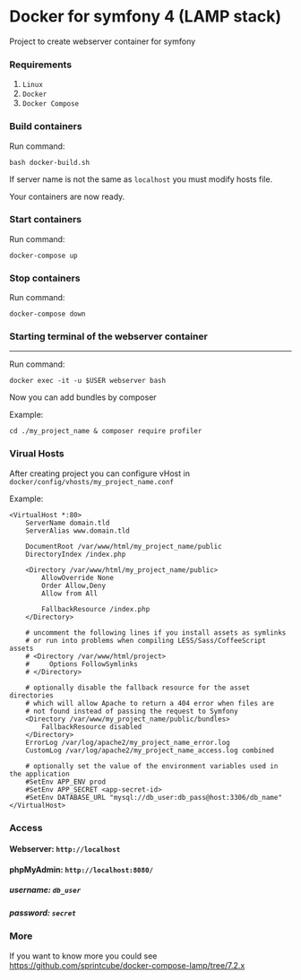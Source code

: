 # Docker for symfony 4 (LAMP stack)
Project to create webserver container for symfony

### Requirements
1. `Linux`
2. `Docker` 
3. `Docker Compose`

### Build containers
Run command: 
```
bash docker-build.sh
```

If server name is not the same as `localhost` you must modify hosts file.

Your containers are now ready.
### Start containers
Run command:
```
docker-compose up
``` 
### Stop containers
Run command:
```
docker-compose down
```

### Starting terminal of the webserver container
---------------------
Run command:
```
docker exec -it -u $USER webserver bash
```
Now you can add bundles by composer

Example:
```
cd ./my_project_name & composer require profiler
```
### Virual Hosts

After creating project you can configure vHost in `docker/config/vhosts/my_project_name.conf`

Example:
```
<VirtualHost *:80>
    ServerName domain.tld
    ServerAlias www.domain.tld

    DocumentRoot /var/www/html/my_project_name/public
    DirectoryIndex /index.php

    <Directory /var/www/html/my_project_name/public>
        AllowOverride None
        Order Allow,Deny
        Allow from All

        FallbackResource /index.php
    </Directory>

    # uncomment the following lines if you install assets as symlinks
    # or run into problems when compiling LESS/Sass/CoffeeScript assets
    # <Directory /var/www/html/project>
    #     Options FollowSymlinks
    # </Directory>

    # optionally disable the fallback resource for the asset directories
    # which will allow Apache to return a 404 error when files are
    # not found instead of passing the request to Symfony
    <Directory /var/www/my_project_name/public/bundles>
        FallbackResource disabled
    </Directory>
    ErrorLog /var/log/apache2/my_project_name_error.log
    CustomLog /var/log/apache2/my_project_name_access.log combined

    # optionally set the value of the environment variables used in the application
    #SetEnv APP_ENV prod
    #SetEnv APP_SECRET <app-secret-id>
    #SetEnv DATABASE_URL "mysql://db_user:db_pass@host:3306/db_name"
</VirtualHost>
```

### Access

#### Webserver: `http://localhost`

#### phpMyAdmin: `http://localhost:8080/`
##### username: `db_user`
##### password: `secret`


### More
If you want to know more you could see https://github.com/sprintcube/docker-compose-lamp/tree/7.2.x
